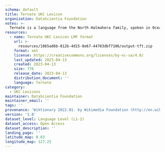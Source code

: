 ```yaml
---
schema: default
title: Ternate UKC Lexicon
organization: DataScientia Foundation
notes: >-
  Ternate is a language from the North Halmahera family, spoken in Oceania. The UKC Lexicon of Ternate is represented as a lexico-semantic network. It consists of words, word senses, synsets, as well as sense-level and synset-level relationships.
resources:
  - name: Ternate UKC Lexicon LMF format
    url: >-
      resources/1865ad6b-812b-4d15-8e67-44703dbf7106/output-tft.zip
    format: xml
    license: https://creativecommons.org/licenses/by-nc-sa/4.0/
    last_updated: 2023-04-13
    created: 2023-04-13
    size: 776
    release_date: 2023-04-13
    distribution_document: ''
    language: Ternate
category:
  - UKC Lexicons
maintainer: DataScientia Foundation
maintainer_email: ''
tags: ''
provenance: 'Wiktionary 2022.01. by Wikimedia Foundation (http://en.wiktionary.org); Princeton WordNet 2.1 by Princeton University (https://wordnet.princeton.edu)'
version: '1.0'
dataset_level: Language Level (L1-2)
dataset_access: Open Access
dataset_description: ''
landing_page: ''
latitude_map: 0.83
longitude_map: 127.25
---
```


